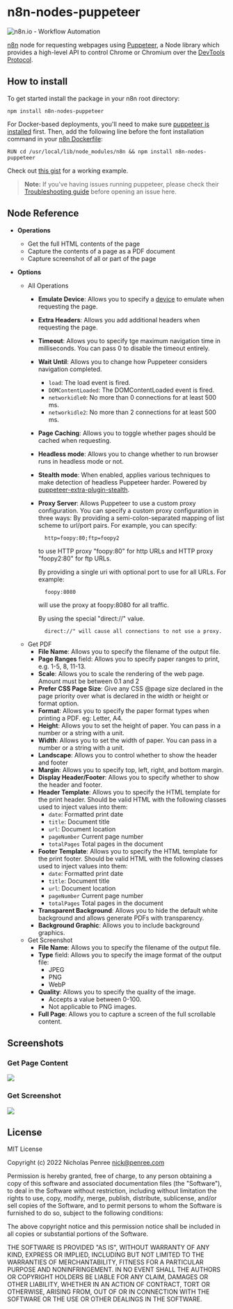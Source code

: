# n8n-nodes-puppeteer

![n8n.io - Workflow Automation](https://raw.githubusercontent.com/n8n-io/n8n/master/assets/n8n-logo.png)

[n8n](https://www.n8n.io) node for requesting webpages using [Puppeteer](https://pptr.dev/), a Node library which provides a high-level API to control Chrome or Chromium over the [DevTools Protocol](https://chromedevtools.github.io/devtools-protocol/). 

## How to install

To get started install the package in your n8n root directory:

`npm install n8n-nodes-puppeteer`


For Docker-based deployments, you'll need to make sure [puppeteer is installed](https://developer.chrome.com/docs/puppeteer/troubleshooting/#running-puppeteer-in-docker) first. Then, add the following line before the font installation command in your [n8n Dockerfile](https://github.com/n8n-io/n8n/blob/master/docker/images/n8n/Dockerfile):


`RUN cd /usr/local/lib/node_modules/n8n && npm install n8n-nodes-puppeteer`

Check out [this gist](https://gist.github.com/drudge/4be1238282a5db30b3786b5de394d13d) for a working example.

> 
> **Note:** If you've having issues running puppeteer, please check their [Troubleshooting guide](https://github.com/puppeteer/puppeteer/blob/main/docs/troubleshooting.md) before opening an issue here.
> 

## Node Reference

* **Operations**
    * Get the full HTML contents of the page
    * Capture the contents of a page as a PDF document
    * Capture screenshot of all or part of the page

* **Options**
    * All Operations
        * **Emulate Device**: Allows you to specify a [device](https://github.com/puppeteer/puppeteer/blob/main/src/common/DeviceDescriptors.ts) to emulate when requesting the page.
        * **Extra Headers**: Allows you add additional headers when requesting the page.
        * **Timeout**: Allows you to specify tge maximum navigation time in milliseconds. You can pass 0 to disable the timeout entirely.
        * **Wait Until**: Allows you to change how Puppeteer considers navigation completed.
            * `load`: The load event is fired.
            * `DOMContentLoaded`: The DOMContentLoaded event is fired.
            * `networkidle0`: No more than 0 connections for at least 500 ms.
            * `networkidle2`: No more than 2 connections for at least 500 ms.
        * **Page Caching**: Allows you to toggle whether pages should be cached when requesting.
        * **Headless mode**: Allows you to change whether to run browser runs in headless mode or not.
        * **Stealth mode**: When enabled, applies various techniques to make detection of headless Puppeteer harder. Powered by [puppeteer-extra-plugin-stealth](https://github.com/berstend/puppeteer-extra/tree/master/packages/puppeteer-extra-plugin-stealth).
        * **Proxy Server**: Allows Puppeteer to use a custom proxy configuration. You can specify a custom proxy configuration in three ways:
            By providing a semi-colon-separated mapping of list scheme to url/port pairs.
            For example, you can specify:
            
                http=foopy:80;ftp=foopy2
            
            to use HTTP proxy "foopy:80" for http URLs and HTTP proxy "foopy2:80" for ftp URLs.
            
            By providing a single uri with optional port to use for all URLs.
            For example:
            
                foopy:8080
            
            will use the proxy at foopy:8080 for all traffic.
            
            By using the special "direct://" value.

                direct://" will cause all connections to not use a proxy.
    * Get PDF
        * **File Name**: Allows you to specify the filename of the output file.
        * **Page Ranges** field: Allows you to specify paper ranges to print, e.g. 1-5, 8, 11-13.
        * **Scale**: Allows you to scale the rendering of the web page. Amount must be between 0.1 and 2
        * **Prefer CSS Page Size**: Give any CSS @page size declared in the page priority over what is declared in the width or height or format option.
        * **Format**: Allows you to specify the paper format types when printing a PDF. eg: Letter, A4.
        * **Height**: Allows you to set the height of paper. You can pass in a number or a string with a unit.
        * **Width**: Allows you to set the width of paper. You can pass in a number or a string with a unit.
        * **Landscape**: Allows you to control whether to show the header and footer
        * **Margin**: Allows you to specify top, left, right, and bottom margin.
        * **Display Header/Footer**: Allows you to specify whether to show the header and footer.
        * **Header Template**: Allows you to specify the HTML template for the print header. Should be valid HTML with the following classes used to inject values into them:
            - `date`: Formatted print date
            - `title`: Document title
            - `url`: Document location
            - `pageNumber` Current page number
            - `totalPages` Total pages in the document
         * **Footer Template**: Allows you to specify the HTML template for the print footer. Should be valid HTML with the following classes used to inject values into them:
            - `date`: Formatted print date
            - `title`: Document title
            - `url`: Document location
            - `pageNumber` Current page number
            - `totalPages` Total pages in the document
        * **Transparent Background**: Allows you to hide the default white background and allows generate PDFs with transparency.
        * **Background Graphic**: Allows you to include background graphics.
    * Get Screenshot
        * **File Name**: Allows you to specify the filename of the output file.
        * **Type** field: Allows you to specify the image format of the output file:
            * JPEG
            * PNG
            * WebP
        * **Quality**: Allows you to specify the quality of the image.
            * Accepts a value between 0-100.
            * Not applicable to PNG images.
        * **Full Page**: Allows you to capture a screen of the full scrollable content.

## Screenshots

### Get Page Content

![](images/content.png)

### Get Screenshot

![](images/screenshot.png)

## License

MIT License

Copyright (c) 2022 Nicholas Penree <nick@penree.com>

Permission is hereby granted, free of charge, to any person obtaining a copy
of this software and associated documentation files (the "Software"), to deal
in the Software without restriction, including without limitation the rights
to use, copy, modify, merge, publish, distribute, sublicense, and/or sell
copies of the Software, and to permit persons to whom the Software is
furnished to do so, subject to the following conditions:

The above copyright notice and this permission notice shall be included in all
copies or substantial portions of the Software.

THE SOFTWARE IS PROVIDED "AS IS", WITHOUT WARRANTY OF ANY KIND, EXPRESS OR
IMPLIED, INCLUDING BUT NOT LIMITED TO THE WARRANTIES OF MERCHANTABILITY,
FITNESS FOR A PARTICULAR PURPOSE AND NONINFRINGEMENT. IN NO EVENT SHALL THE
AUTHORS OR COPYRIGHT HOLDERS BE LIABLE FOR ANY CLAIM, DAMAGES OR OTHER
LIABILITY, WHETHER IN AN ACTION OF CONTRACT, TORT OR OTHERWISE, ARISING FROM,
OUT OF OR IN CONNECTION WITH THE SOFTWARE OR THE USE OR OTHER DEALINGS IN THE
SOFTWARE.
